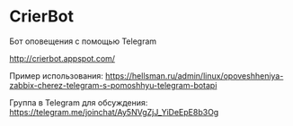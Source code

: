 # CrierBot
Бот оповещения с помощью Telegram

http://crierbot.appspot.com/

Пример использования:
https://hellsman.ru/admin/linux/opoveshheniya-zabbix-cherez-telegram-s-pomoshhyu-telegram-botapi

Группа в Telegram для обсуждения: https://telegram.me/joinchat/Ay5NVgZjJ_YiDeEpE8b3Og
